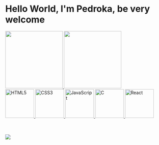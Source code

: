 # Hello World, I'm Pedroka, be very welcome

<table>
  <a href="https://github.com/pedroka97">
  <img height="180em" src="https://github-readme-stats.vercel.app/api?username=pedroka97&show_icons=true&theme=tokyonight&include_all_commits=true&count_private=true"/>
  <img height="180em" src="https://github-readme-stats.vercel.app/api/top-langs/?username=pedroka97&layout=compact&langs_count=6&theme=tokyonight"/>
  <br>
  <img src="https://img.icons8.com/nolan/2x/html-5.png" width="90" alt="HTML5">
  <img src="https://img.icons8.com/nolan/2x/css3.png" width="90" alt="CSS3">
  <img src="https://img.icons8.com/nolan/2x/javascript.png" width="90" alt="JavaScript">
  <img src="https://img.icons8.com/nolan/2x/c.png" width="90" alt="C">
  <img src="https://img.icons8.com/color/2x/typescript.png" width="90" alt="React">
</table>
<br>
<div> 
  <a href="https://www.linkedin.com/in/ipedrohenrique/" target="_blank"><img src="https://img.shields.io/badge/-LinkedIn-%230077B5?style=for-the-badge&logo=linkedin&logoColor=white" target="_blank"></a> 
</div>
